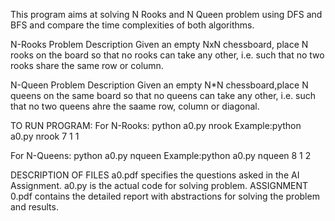This program aims at solving N Rooks and N Queen problem using DFS and BFS and compare the time complexities of both algorithms.

N-Rooks Problem Description
Given an empty NxN chessboard, place N rooks on the board so that no rooks can take any other, i.e. such that no two rooks share the same row or column.

N-Queen Problem Description
Given an empty N*N chessboard,place N queens on the same board so that no queens can take any other, i.e. such that no two queens ahre the saame row, column or diagonal.

TO RUN PROGRAM:
For N-Rooks:
python a0.py nrook <N> <UNAVAILABLE POSITION>
Example:python a0.py nrook 7 1 1

For N-Queens:
python a0.py nqueen <N> <UNAVAILABLE POSITION>
Example:python a0.py nqueen 8 1 2

DESCRIPTION OF FILES
a0.pdf specifies the questions asked in the AI Assignment.
a0.py is the actual code for solving problem.
ASSIGNMENT 0.pdf contains the detailed report with abstractions for solving the problem and results.

